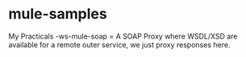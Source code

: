 # mule-samples
My Practicals
-ws-mule-soap   = A SOAP Proxy where WSDL/XSD are available for a remote outer service, we just proxy responses here.
